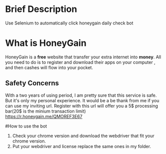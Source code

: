 # Brief Description
Use Selenium to automatically click honeygain daily check bot
# What is HoneyGain
HoneyGain is a **free** website that transfer your extra internet into **money**.
All you need to do is to register and download their apps on your computer , and then cashes will flow into your pocket.
## Safety Concerns
With a two years of using period, I am pretty sure that this service is safe. But it's only my personal experience.
It would be a be thank from me if you can use my inviting url.
Register with this url will offer you a 5$ processing bar(20$ is the minium transaction limit)
https://r.honeygain.me/QMOREF3E67

#How to use the bot
1. Check your chrome version and download the webdriver that fit your chrome version.
2. Put your webdriver and license replace the same ones in my folder.
